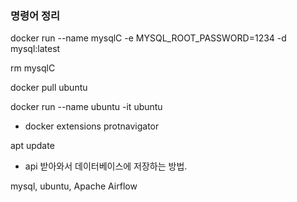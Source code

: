 ### 명령어 정리


docker run --name mysqlC -e MYSQL_ROOT_PASSWORD=1234 -d mysql:latest

rm mysqlC

docker pull ubuntu

docker run --name ubuntu -it ubuntu 

- docker extensions protnavigator

apt update



- api 받아와서 데이터베이스에 저장하는 방법.


mysql, ubuntu, Apache Airflow




